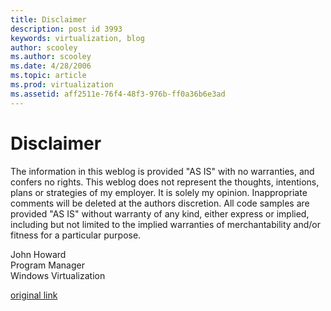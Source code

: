 ```yaml
---
title: Disclaimer
description: post id 3993
keywords: virtualization, blog
author: scooley
ms.author: scooley
ms.date: 4/28/2006
ms.topic: article
ms.prod: virtualization
ms.assetid: aff2511e-76f4-48f3-976b-ff0a36b6e3ad
---
```


# Disclaimer

The information in this weblog is provided "AS IS" with no warranties, and confers no rights. This weblog does not represent the thoughts, intentions, plans or strategies of my employer. It is solely my opinion. Inappropriate comments will be deleted at the authors discretion. All code samples are provided "AS IS" without warranty of any kind, either express or implied, including but not limited to the implied warranties of merchantability and/or fitness for a particular purpose.

John Howard  
Program Manager  
Windows Virtualization

[original link]( https://blogs.technet.microsoft.com/virtualization/2006/04/28/disclaimer/)
